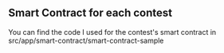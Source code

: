 

## Smart Contract for each contest
You can find the code I used for the contest's smart contract in src/app/smart-contract/smart-contract-sample